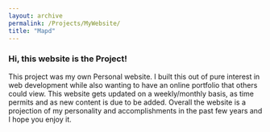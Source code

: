 ```yaml
---
layout: archive
permalink: /Projects/MyWebsite/
title: "Mapd"
---
```


<h3> Hi, this website is the Project!</h3>


<p>This project was my own Personal website. I built this out of pure interest in web development while also wanting to have an online portfolio that others could view. This website gets updated on a weekly/monthly basis, as time permits and as new content is due to be added. Overall the website is a projection of my personality and accomplishments in the past few years and I hope you enjoy it.</p>